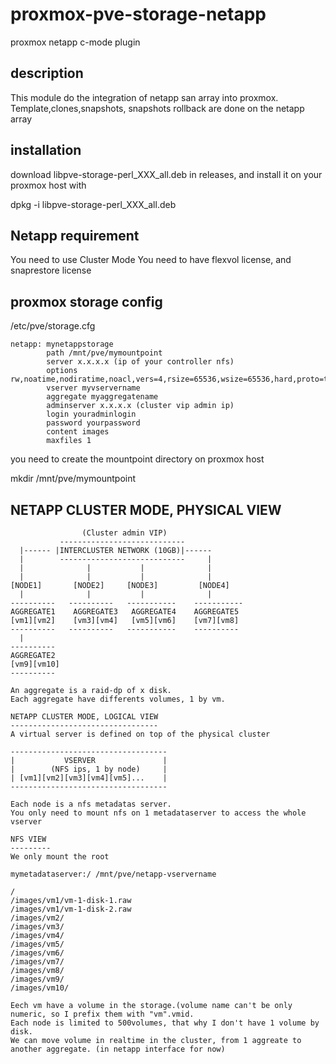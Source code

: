 # proxmox-pve-storage-netapp
proxmox netapp c-mode plugin

description
-----------
This module do the integration of netapp san array into proxmox.
Template,clones,snapshots, snapshots rollback are done on the netapp array

installation
------------
download libpve-storage-perl_XXX_all.deb in releases,
and install it on your proxmox host with

dpkg -i libpve-storage-perl_XXX_all.deb


Netapp requirement
------------------
You need to use Cluster Mode
You need to have flexvol license, and snaprestore license

proxmox storage config
----------------------
/etc/pve/storage.cfg

  
    netapp: mynetappstorage
            path /mnt/pve/mymountpoint
            server x.x.x.x (ip of your controller nfs)
            options rw,noatime,nodiratime,noacl,vers=4,rsize=65536,wsize=65536,hard,proto=tcp,timeo=600
            vserver myvservername
            aggregate myaggregatename
            adminserver x.x.x.x (cluster vip admin ip)
            login youradminlogin
            password yourpassword
            content images
            maxfiles 1


you need to create the mountpoint directory on proxmox host

mkdir /mnt/pve/mymountpoint
                




  NETAPP CLUSTER MODE, PHYSICAL VIEW
  ------------------------------------

                    (Cluster admin VIP)
               ----------------------------
      |------ |INTERCLUSTER NETWORK (10GB)|------
      |        ----------------------------     |
      |              |           |              |
      |              |           |              |
    [NODE1]       [NODE2]     [NODE3]         [NODE4]
      |              |           |              |
    ----------   ----------   -----------    -----------
    AGGREGATE1    AGGREGATE3   AGGREGATE4    AGGREGATE5
    [vm1][vm2]    [vm3][vm4]   [vm5][vm6]    [vm7][vm8]
    ----------   ----------   -----------    ----------
      |
    ----------
    AGGREGATE2
    [vm9][vm10]
    ----------

    An aggregate is a raid-dp of x disk.
    Each aggregate have differents volumes, 1 by vm.

    NETAPP CLUSTER MODE, LOGICAL VIEW
    ---------------------------------
    A virtual server is defined on top of the physical cluster

    -----------------------------------
    |           VSERVER               |
    |        (NFS ips, 1 by node)     |
    | [vm1][vm2][vm3][vm4][vm5]...    |
    -----------------------------------

    Each node is a nfs metadatas server.
    You only need to mount nfs on 1 metadataserver to access the whole vserver

    NFS VIEW
    ---------
    We only mount the root

    mymetadataserver:/ /mnt/pve/netapp-vservername

    /
    /images/vm1/vm-1-disk-1.raw
    /images/vm1/vm-1-disk-2.raw
    /images/vm2/
    /images/vm3/
    /images/vm4/
    /images/vm5/
    /images/vm6/
    /images/vm7/
    /images/vm8/
    /images/vm9/
    /images/vm10/

    Eech vm have a volume in the storage.(volume name can't be only numeric, so I prefix them with "vm".vmid.
    Each node is limited to 500volumes, that why I don't have 1 volume by disk.
    We can move volume in realtime in the cluster, from 1 aggreate to another aggregate. (in netapp interface for now)
